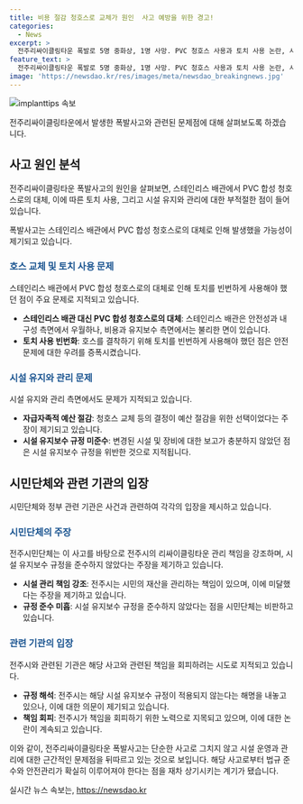 ```yaml
---
title: 비용 절감 청호스로 교체가 원인  사고 예방을 위한 경고!
categories:
  - News
excerpt: >
  전주리싸이클링타운 폭발로 5명 중화상, 1명 사망. PVC 청호스 사용과 토치 사용 논란, 시민단체 고발. 작업자들 증언, 스테인리스 배관→청호스 변화 논란. 시민단체, 관리 소홀 주장. BTO 방식 운영으로 유지보수 미흡 비판. 민간투자사업 문제 제기. MBC뉴스 이주연 리포트.
feature_text: >
  전주리싸이클링타운 폭발로 5명 중화상, 1명 사망. PVC 청호스 사용과 토치 사용 논란, 시민단체 고발. 작업자들 증언, 스테인리스 배관→청호스 변화 논란. 시민단체, 관리 소홀 주장. BTO 방식 운영으로 유지보수 미흡 비판. 민간투자사업 문제 제기. MBC뉴스 이주연 리포트.
image: 'https://newsdao.kr/res/images/meta/newsdao_breakingnews.jpg'
---
```


<p><img src="https://newsdao.kr/res/images/meta/newsdao_breakingnews.jpg" alt="implanttips 속보" /></p>

<p>전주리싸이클링타운에서 발생한 폭발사고와 관련된 문제점에 대해 살펴보도록 하겠습니다.</p>

<h2 data-ke-size="size26">사고 원인 분석</h2>

<p>전주리싸이클링타운 폭발사고의 원인을 살펴보면, 스테인리스 배관에서 PVC 합성 청호스로의 대체, 이에 따른 토치 사용, 그리고 시설 유지와 관리에 대한 부적절한 점이 들어 있습니다.</p>

<p data-ke-size="size16">폭발사고는 스테인리스 배관에서 PVC 합성 청호스로의 대체로 인해 발생했을 가능성이 제기되고 있습니다.</p>

<h3><b><span style="color: #1a5490;">호스 교체 및 토치 사용 문제</span></b></h3>

<p>스테인리스 배관에서 PVC 합성 청호스로의 대체로 인해 토치를 빈번하게 사용해야 했던 점이 주요 문제로 지적되고 있습니다.</p>

<ul>
    <li><b>스테인리스 배관 대신 PVC 합성 청호스로의 대체</b>: 스테인리스 배관은 안전성과 내구성 측면에서 우월하나, 비용과 유지보수 측면에서는 불리한 면이 있습니다.</li>
    <li><b>토치 사용 빈번화</b>: 호스를 결착하기 위해 토치를 빈번하게 사용해야 했던 점은 안전 문제에 대한 우려를 증폭시켰습니다.</li>
</ul>

<h3><b><span style="color: #1a5490;">시설 유지와 관리 문제</span></b></h3>

<p>시설 유지와 관리 측면에서도 문제가 지적되고 있습니다.</p>

<ul>
    <li><b>자급자족적 예산 절감</b>: 청호스 교체 등의 결정이 예산 절감을 위한 선택이었다는 주장이 제기되고 있습니다.</li>
    <li><b>시설 유지보수 규정 미준수</b>: 변경된 시설 및 장비에 대한 보고가 충분하지 않았던 점은 시설 유지보수 규정을 위반한 것으로 지적됩니다.</li>
</ul>

<h2 data-ke-size="size26">시민단체와 관련 기관의 입장</h2>

<p>시민단체와 정부 관련 기관은 사건과 관련하여 각각의 입장을 제시하고 있습니다.</p>

<h3><b><span style="color: #1a5490;">시민단체의 주장</span></b></h3>

<p>전주시민단체는 이 사고를 바탕으로 전주시의 리싸이클링타운 관리 책임을 강조하며, 시설 유지보수 규정을 준수하지 않았다는 주장을 제기하고 있습니다.</p>

<ul>
    <li><b>시설 관리 책임 강조</b>: 전주시는 시민의 재산을 관리하는 책임이 있으며, 이에 미달했다는 주장을 제기하고 있습니다.</li>
    <li><b>규정 준수 미흡</b>: 시설 유지보수 규정을 준수하지 않았다는 점을 시민단체는 비판하고 있습니다.</li>
</ul>

<h3><b><span style="color: #1a5490;">관련 기관의 입장</span></b></h3>

<p>전주시와 관련된 기관은 해당 사고와 관련된 책임을 회피하려는 시도로 지적되고 있습니다.</p>

<ul>
    <li><b>규정 해석</b>: 전주시는 해당 시설 유지보수 규정이 적용되지 않는다는 해명을 내놓고 있으나, 이에 대한 의문이 제기되고 있습니다.</li>
    <li><b>책임 회피</b>: 전주시가 책임을 회피하기 위한 노력으로 지목되고 있으며, 이에 대한 논란이 계속되고 있습니다.</li>
</ul>

<p>이와 같이, 전주리싸이클링타운 폭발사고는 단순한 사고로 그치지 않고 시설 운영과 관리에 대한 근간적인 문제점을 뒤따르고 있는 것으로 보입니다. 해당 사고로부터 법규 준수와 안전관리가 확실히 이루어져야 한다는 점을 재차 상기시키는 계기가 됐습니다.</p>
실시간 뉴스 속보는, <a href="https://newsdao.kr" rel="dofollow">https://newsdao.kr</a>


